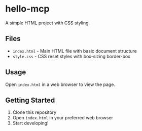 # hello-mcp

A simple HTML project with CSS styling.

## Files

- `index.html` - Main HTML file with basic document structure
- `style.css` - CSS reset styles with box-sizing border-box

## Usage

Open `index.html` in a web browser to view the page.

## Getting Started

1. Clone this repository
2. Open `index.html` in your preferred web browser
3. Start developing!